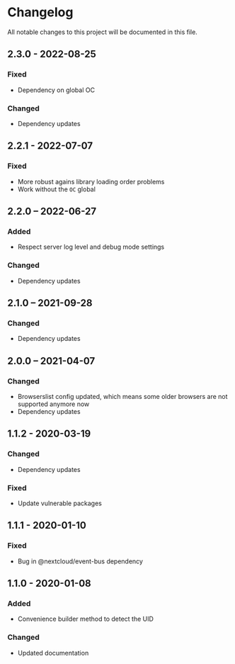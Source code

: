 # Changelog

All notable changes to this project will be documented in this file.

## 2.3.0 - 2022-08-25
### Fixed
- Dependency on global OC
### Changed
- Dependency updates

## 2.2.1 - 2022-07-07 
### Fixed 
- More robust agains library loading order problems
- Work without the `OC` global

## 2.2.0 – 2022-06-27
### Added
- Respect server log level and debug mode settings
### Changed
- Dependency updates

## 2.1.0 – 2021-09-28
### Changed
- Dependency updates

## 2.0.0 – 2021-04-07
### Changed
- Browserslist config updated, which means some older browsers are not supported anymore now
- Dependency updates

## 1.1.2 - 2020-03-19
### Changed
- Dependency updates
### Fixed
- Update vulnerable packages

## 1.1.1 - 2020-01-10
### Fixed
- Bug in @nextcloud/event-bus dependency

## 1.1.0 - 2020-01-08
### Added
- Convenience builder method to detect the UID
### Changed
- Updated documentation
